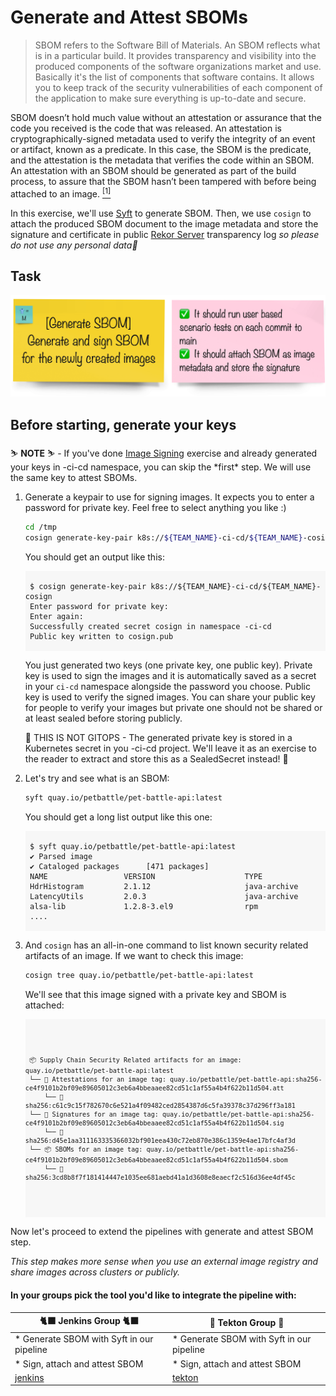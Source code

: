 # Generate and Attest SBOMs

> SBOM refers to the Software Bill of Materials. An SBOM reflects what is in a particular build. It provides transparency and visibility into the produced components of the software organizations market and use. Basically it's the list of components that software contains. It allows you to keep track of the security vulnerabilities of each component of the application to make sure everything is up-to-date and secure.

SBOM doesn’t hold much value without an attestation or assurance that the code you received is the code that was released. An attestation is cryptographically-signed metadata used to verify the integrity of an event or artifact, known as a predicate. In this case, the SBOM is the predicate, and the attestation is the metadata that verifies the code within an SBOM. An attestation with an SBOM should be generated as part of the build process, to assure that the SBOM hasn’t been tampered with before being attached to an image. <a href="https://next.redhat.com/2022/10/27/establishing-a-secure-pipeline/"><sup>[1]</sup></a>

In this exercise, we'll use [Syft](https://github.com/anchore/syft) to generate SBOM. Then, we use `cosign` to attach the produced SBOM document to the image metadata and store the signature and certificate in  public [Rekor Server](https://rekor.sigstore.dev) transparency log _so please do not use any personal data🫣_ 

## Task

![task-sbom](images/task-sbom.png)

## Before starting, generate your keys

<p class="warn">
⛷️ <b>NOTE</b> ⛷️ - If you've done <a href="/tech-exercise/#/3-revenge-of-the-automated-testing/8-image-signing">Image Signing</a> exercise and already generated your keys in <TEAM_NAME>-ci-cd namespace, you can skip the *first* step. We will use the same key to attest SBOMs.
</p>


1. Generate a keypair to use for signing images. It expects you to enter a password for private key. Feel free to select anything you like :)

    ```bash
    cd /tmp
    cosign generate-key-pair k8s://${TEAM_NAME}-ci-cd/${TEAM_NAME}-cosign 
    ```

    You should get an output like this:
    <div class="highlight" style="background: #f7f7f7">
    <pre><code class="language-bash">
    $ cosign generate-key-pair k8s://${TEAM_NAME}-ci-cd/${TEAM_NAME}-cosign 
    Enter password for private key:
    Enter again:
    Successfully created secret cosign in namespace <TEAM_NAME>-ci-cd
    Public key written to cosign.pub
    </code></pre></div>

    You just generated two keys (one private key, one public key). Private key is used to sign the images and it is automatically saved as a secret in your `ci-cd` namespace alongside the password you choose. Public key is used to verify the signed images. You can share your public key for people to verify your images but private one should not be shared or at least sealed before storing publicly.

    <p class="tip">
    🐌 THIS IS NOT GITOPS - The generated private key is stored in a Kubernetes secret in you <TEAM_NAME>-ci-cd project. We'll leave it as an exercise to the reader to extract and store this as a SealedSecret instead! 🐎
    </p>

2. Let's try and see what is an SBOM:

    ```bash
    syft quay.io/petbattle/pet-battle-api:latest
    ```
    You should get a long list output like this one:
    <div class="highlight" style="background: #f7f7f7">
    <pre><code class="language-bash">
    $ syft quay.io/petbattle/pet-battle-api:latest
    ✔ Parsed image            
    ✔ Cataloged packages      [471 packages]
    NAME                 VERSION                    TYPE         
    HdrHistogram         2.1.12                     java-archive  
    LatencyUtils         2.0.3                      java-archive  
    alsa-lib             1.2.8-3.el9                rpm 
    ....
    </code></pre></div>

3. And `cosign` has an all-in-one command to list known security related artifacts of an image. If we want to check this image:

    ```bash
    cosign tree quay.io/petbattle/pet-battle-api:latest
    ```

    We'll see that this image signed with a private key and SBOM is attached:
    <div class="slider" style="background: #f7f7f7">
    <pre><code class="slide">
    <pre><code class="language-bash">
    📦 Supply Chain Security Related artifacts for an image: quay.io/petbattle/pet-battle-api:latest
    └── 💾 Attestations for an image tag: quay.io/petbattle/pet-battle-api:sha256-ce4f9101b2bf09e89605012c3eb6a4bbeaaee82cd51c1af55a4b4f622b11d504.att
        └── 🍒 sha256:c61c9c15f782670c6e521a4f09482ced2854387d6c5fa39378c37d296ff3a181
    └── 🔐 Signatures for an image tag: quay.io/petbattle/pet-battle-api:sha256-ce4f9101b2bf09e89605012c3eb6a4bbeaaee82cd51c1af55a4b4f622b11d504.sig
        └── 🍒 sha256:d45e1aa311163335366032bf901eea430c72eb870e386c1359e4ae17bfc4af3d
    └── 📦 SBOMs for an image tag: quay.io/petbattle/pet-battle-api:sha256-ce4f9101b2bf09e89605012c3eb6a4bbeaaee82cd51c1af55a4b4f622b11d504.sbom
        └── 🍒 sha256:3cd8b8f7f181414447e1035ee681aebd41a1d3608e8eaecf2c516d36ee4df45c
    </pre></code>
    </code></pre></div>

Now let's proceed to extend the pipelines with generate and attest SBOM step.

_This step makes more sense when you use an external image registry and share images across clusters or publicly._

#### In your groups pick the tool you'd like to integrate the pipeline with:

| 🐈‍⬛ **Jenkins Group** 🐈‍⬛  |  🐅 **Tekton Group** 🐅 |
|-----------------------|----------------------------|
| * Generate SBOM with Syft in our pipeline| * Generate SBOM with Syft in our pipeline |
| * Sign, attach and attest SBOM | * Sign, attach and attest SBOM |
| <span style="color:blue;">[jenkins](3-revenge-of-the-automated-testing/11a-jenkins.md)</span> | <span style="color:blue;">[tekton](3-revenge-of-the-automated-testing/11b-tekton.md)</span> |